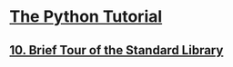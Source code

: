 # [The Python Tutorial](https://docs.python.org/3/tutorial/index.html)

## [10. Brief Tour of the Standard Library](https://docs.python.org/3/tutorial/stdlib.html)
